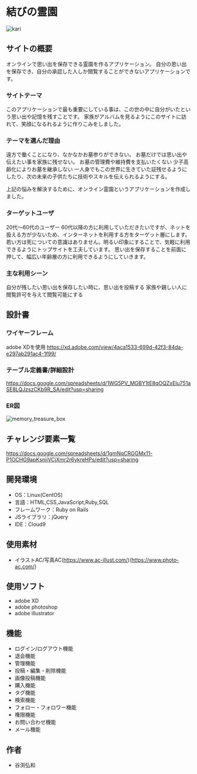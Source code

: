 #  結びの霊園

![kari](https://user-images.githubusercontent.com/81840302/127589811-21a32b67-d6e8-45f6-922d-372fc70c08b9.jpg)

## サイトの概要
オンラインで思い出を保存できる霊園を作るアプリケーション。
自分の思い出を保存でき、自分の承認した人しか閲覧することができないアプリケーションです。



### サイトテーマ
このアプリケーションで最も重要にしている事は、この世の中に自分がいたという思い出や記憶を残すことです。
家族がアルバムを見るようにこのサイトに訪れて、笑顔になるれるように作りこみをしました。


### テーマを選んだ理由
遠方で働くことになり、なかなかお墓参りができない。
お墓だけでは思い出や伝えたい事を家族に残せない。
お墓の管理費や維持費を支払いたくない
少子高齢化によりお墓を継承しない
一人身でもこの世界に生きていた証残せるようにしたり、次の未来の子供たちに技術やスキルを伝えられるようにする。

上記の悩みを解決するために、オンライン霊園というアプリケーションを作成しました。


### ターゲットユーザ
20代～60代のユーザー
60代以降の方に利用していただきたいですが、ネットを扱える方が少ないため、インターネットを利用する方をターゲット層にします。
若い方は死についての意識はありません。明るい印象にすることで、気軽に利用できるようにトップサイトを工夫しています。
思い出を保存することを前面に押して、幅広い年齢層の方に利用できるようにしていきます。


### 主な利用シーン
自分が残したい思い出を保存したい時に、思い出を投稿する
家族や親しい人に閲覧許可を与えて閲覧可能にする


## 設計書


### ワイヤーフレーム
adobe XDを使用
https://xd.adobe.com/view/4aca1533-699d-42f3-84da-e297ab291ac4-1f99/


### テーブル定義書/詳細設計
https://docs.google.com/spreadsheets/d/1WG5PV_MGBY1tE8qOQZxElu751aSE8LQJzszCKb9R_SA/edit?usp=sharing


### ER図


![memory_treasure_box](https://user-images.githubusercontent.com/81840302/127513278-99618a18-5f27-4914-b0e7-eb613675c468.jpg)


## チャレンジ要素一覧

https://docs.google.com/spreadsheets/d/1gmNqCRGGMx11-P1OCHG9apKsniiVCjXmr2r6ykreHPs/edit?usp=sharing


## 開発環境
- OS：Linux(CentOS)
- 言語：HTML,CSS,JavaScript,Ruby,SQL
- フレームワーク：Ruby on Rails
- JSライブラリ：jQuery
- IDE：Cloud9

## 使用素材
- イラストAC/写真AC(https://www.ac-illust.com/)(https://www.photo-ac.com/)

## 使用ソフト
- adobe XD
- adobe photoshop
- adobe illustrator

## 機能

-   ログイン/ログアウト機能
-   退会機能
-   管理機能
-   投稿・編集・削除機能
-   画像投稿機能
-   購入機能
-   タグ機能
-   検索機能
-   フォロー・フォロワー機能
-   権限機能
-   お問い合わせ機能
-   メール機能

## 作者

-   谷渕弘和
